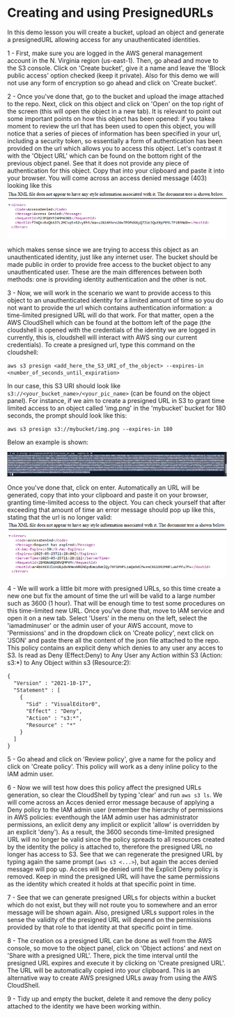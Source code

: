 # Creating and using PresignedURLs

In this demo lesson you will create a bucket, upload an object and generate a presignedURL allowing access for any unauthenticated identities. <br/>

1 - First, make sure you are logged in the AWS general management account in the N. Virginia region (us-east-1). Then, go ahead and move to the S3 console. Click on 'Create bucket', give it a name and leave the 'Block public access' option checked (keep it private). Also for this demo we will not use any form of encryption so go ahead and click on 'Create bucket'. <br/>

2 - Once you've done that, go to the bucket and upload the image attached to the repo. Next, click on this object and click on 'Open' on the top right of the screen (this will open the object in a new tab). It is relevant to point out some important points on how this object has been opened: if you takea moment to review the url that has been used to open this object, you will notice that a series of pieces of information has been specified in your url, including a security token, so essentially a form of authentication has been provided on the url which allows you to access this object. Let's contrast it with the 'Object URL' which can be found on the bottom right of the previous object panel. See that it does not provide any piece of authentication  for this object. Copy that into your clipboard and paste it into your browser. You will come across an access denied message (403) looking like this <br>
![Error message acess denied](deny_error_message.PNG)

which makes sense since we are trying to access this object as an unauthenticated identity, just like any internet user. The bucket should be made public in order to provide free access to the bucket object to any unauthenticated user. These are the main differences between both methods: one is providing identity authentication and the other is not. <br/>

3 - Now, we will work in the scenario we want to provide access to this object to an unauthenticated identity for a limited amount of time so you do not want to provide the url which contains authentication information: a time-limited presigned URL will do that work. For that matter, open a the AWS CloudShell which can be found at the bottom left of the page (the cloudshell is opened with the credentials of the identity we are logged in currently, this is, cloudshell will interact with AWS sing our current credentials). To create a presigned url, type this command on the cloudshell: <br/>

```
aws s3 presign <add_here_the_S3_URI_of_the_object> --expires-in <number_of_seconds_until_expiration>
```
In our case, this S3 URI should look like `s3://<your_bucket_name>/<your_pic_name>` (can be found on the object panel). For instance, if we aim to create a presigned URL in S3 to grant time limited access to an object called 'img.png' in the 'mybucket' bucket for 180 seconds, the prompt should look like this: <br/>
```
aws s3 presign s3://mybucket/img.png --expires-in 180
```
Below an example is shown: <br/>

![Example](example.PNG)

Once you've done that, click on enter. Automatically an URL will be generated, copy that into your clipboard and paste it on your browser, granting time-limited access to the object. You can check yourself that after exceeding that amount of time an error message should pop up like this, stating that the url is no longer valid: <br/>
![Error message time exceeded out](time_exceeded_error_message.PNG)
<br/>

4 - We will work a little bit more with presigned URLs, so this time create a new one but fix the amount of time the url will be valid to a large number such as 3600 (1 hour). That will be enough time to test some procedures on this time-limited new URL. Once you've done that, move to IAM service and open it on a new tab. Select 'Users' in the menu on the left, select the 'iamadminuser' or the admin user of your AWS account, move to 'Permissions' and in the dropdown click on 'Create policy', next click on 'JSON' and paste there all the content of the json file attached to the repo. This policy contains an explicit deny which denies to any user any acces to S3. Is read as Deny (Effect:Deny) to Any User any Action within S3 (Action: s3:*) to Any Object within s3 (Resource:2):<br/>

```
{
  "Version" : "2021-10-17",
  "Statement" : [
    {
      "Sid" : "VisualEditor0",
      "Effect" : "Deny",
      "Action" : "s3:*",
      "Resource" : "*"
    }
  ]
}
```
5 - Go ahead and click on 'Review policy', give a name for the policy and click on 'Create policy'. This policy will work as a deny inline policy to the IAM admin user. <br/>

6 - Now we will test how does this policy affect the presigned URLs generation, so clear the CloudShell by typing 'clear' and run `aws s3 ls`. We will come across an Acces denied error message because of applying a Deny policy to the IAM admin user (remember the hierarchy of permissions in AWS policies: eventhough the IAM admin user has administrator permissions, an exlicit deny any implicit or explicit 'allow' is overridden by an explicit 'deny'). As a result, the 3600 seconds time-limited presigned URL will no longer be valid since the policy spreads to all resources created by the identity the policy is attached to, therefore the presigned URL no longer has access to S3. See that we can regenerate the presigned URL by typing again the same prompt (`aws s3 <...>`), but again the acces denied message will pop up. Acces will be denied until the Explicit Deny policy is removed. Keep in mind the presigned URL will have the same permissions as the identity which created it holds at that specific point in time.<br/>

7 - See that we can generate presigned URLs for objects within a bucket which do not exist, but they will not route you to somewhere and an error message will be shown again. Also, presigned URLs support roles in the sense the validity of the presigned URL will depend on the permissions provided by that role to that identity at that specific point in time.<br/>

8 - The creation os a presigned URL can be done as well from the AWS console, so move to the object panel, click on 'Object actions' and next on 'Share <object name> with a presigned URL'. There, pick the time interval until the presigned URL expires and execute it by clicking on 'Create presigned URL'. The URL will be automatically copied into your clipboard. This is an alternative way to create AWS presigned URLs away from using the AWS CloudShell. <br/>

9 -  Tidy up and empty the bucket, delete it and remove the deny policy attached to the identity we have been working within. <br/>


